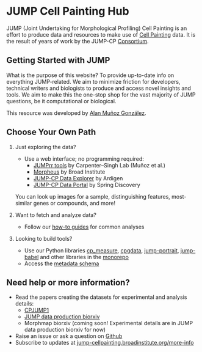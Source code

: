 # JUMP Cell Painting Hub

JUMP (Joint Undertaking for Morphological Profiling) Cell Painting is an effort to produce data and resources to make use of [Cell Painting](https://jump-cellpainting.broadinstitute.org/cell-painting) data. It is the result of years of work by the JUMP-CP [Consortium](https://jump-cellpainting.broadinstitute.org/partners).

## Getting Started with JUMP

What is the purpose of this website? To provide up-to-date info on everything JUMP-related. We aim to minimize friction for developers, technical writers and biologists to produce and access novel insights and tools. We aim to make this the one-stop shop for the vast majority of JUMP questions, be it computational or biological.

This resource was developed by [Alan Muñoz González](https://github.com/afermg).

## Choose Your Own Path

1. Just exploring the data?
   
   - Use a web interface; no programming required:
     * [JUMPrr tools](https://github.com/broadinstitute/monorepo/tree/main/libs/jump_rr#quick-data-access) by Carpenter–Singh Lab (Muñoz et al.) 
     * [Morpheus](./howto/interactive_tools.md) by Broad Institute
     * [JUMP-CP Data Explorer](https://phenaid.ardigen.com/jumpcpexplorer/) by Ardigen 
     * [JUMP-CP Data Portal](https://www.springscience.com/jump-cp) by Spring Discovery

   You can look up images for a sample, distinguishing features, most-similar genes or compounds, and more\!
 

2. Want to fetch and analyze data?
   
   - Follow our [how-to guides](./howto/0_howto.md) for common analyses


3. Looking to build tools?
   
   - Use our Python libraries [cp_measure](https://github.com/afermg/cp_measure), [cpgdata](https://github.com/broadinstitute/cpg/tree/main/cpgdata), [jump-portrait](https://github.com/broadinstitute/monorepo/tree/main/libs/jump_portrait), [jump-babel](https://github.com/broadinstitute/monorepo/tree/main/libs/jump_babel) and other libraries in the [monorepo](https://github.com/broadinstitute/monorepo/tree/main)
   - Access the [metadata schema](https://github.com/jump-cellpainting/datasets/tree/main/metadata)

## Need help or more information?

- Read the papers creating the datasets for experimental and analysis details:
  - [CPJUMP1](https://www.nature.com/articles/s41592-024-02241-6)
  - [JUMP data production biorxiv](https://www.biorxiv.org/content/10.1101/2023.03.23.534023)
  - Morphmap biorxiv (coming soon! Experimental details are in JUMP data production biorxiv for now)
- Raise an issue or ask a question on [Github](https://github.com/jump-cellpainting/datasets/issues)
- Subscribe to updates at [jump-cellpainting.broadinstitute.org/more-info](https://jump-cellpainting.broadinstitute.org/more-info)
